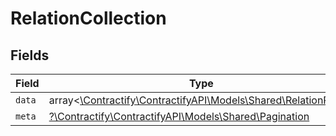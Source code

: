 # RelationCollection


## Fields

| Field                                                                                                | Type                                                                                                 | Required                                                                                             | Description                                                                                          |
| ---------------------------------------------------------------------------------------------------- | ---------------------------------------------------------------------------------------------------- | ---------------------------------------------------------------------------------------------------- | ---------------------------------------------------------------------------------------------------- |
| `data`                                                                                               | array<[\Contractify\ContractifyAPI\Models\Shared\RelationRead](../../models/shared/RelationRead.md)> | :heavy_minus_sign:                                                                                   | N/A                                                                                                  |
| `meta`                                                                                               | [?\Contractify\ContractifyAPI\Models\Shared\Pagination](../../models/shared/Pagination.md)           | :heavy_minus_sign:                                                                                   | N/A                                                                                                  |